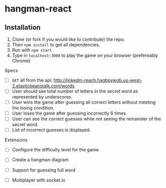 # hangman-react

## Installation

1. Clone (or fork if you would like to contribute) the repo.
2. Then `npm install` to get all dependencies.
3. Run with `npm start`
4. Type in `localhost:3000` to play the game on your browser (prefereably Chrome)

Specs

- [ ] `GET` all from the api: http://linkedin-reach.hagbpyjegb.us-west-2.elasticbeanstalk.com/words
- [ ] User should see total number of letters in the secret word as represented by underscores.
- [ ] User wins the game after guessing all correct letters without meeting the losing condition.
- [ ] User loses the game after guessing incorrectly 6 times.
- [ ] User can see the correct guesses while not seeing the remainder of the secret word.
- [ ] List of incorrect guesses is displayed.

Extensions
- [ ] Configure the difficulty level for the game
- [ ] Create a hangman diagram
- [ ] Support for guessing full word
- [ ] Multiplayer with socket.io

  

